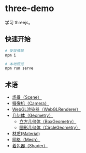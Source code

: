 # three-demo
学习 threejs。

## 快速开始
```bash
# 安装依赖
npm i

# 本地预览
npm run serve
```

## 术语
* [场景（Scene）](https://threejs.org/docs/index.html#api/zh/scenes/Scene)
* [摄像机（Camera）](https://threejs.org/docs/index.html#api/zh/cameras/Camera)
* [WebGL渲染器（WebGLRenderer）](https://threejs.org/docs/index.html#api/zh/renderers/WebGLRenderer)
* [几何体（Geometry）](https://threejs.org/docs/index.html#api/zh/core/Geometry)
    * [立方几何体（BoxGeometry）](https://threejs.org/docs/index.html#api/zh/geometries/BoxGeometry)
    * [圆形几何体（CircleGeometry）](https://threejs.org/docs/index.html#api/zh/geometries/CircleGeometry)
* [材质(Material)](https://threejs.org/docs/index.html#api/zh/materials/Material)
* [网格（Mesh）](https://threejs.org/docs/index.html#api/zh/objects/Mesh)
* [着色器（Shader）](https://zh.wikipedia.org/wiki/%E7%9D%80%E8%89%B2%E5%99%A8)
